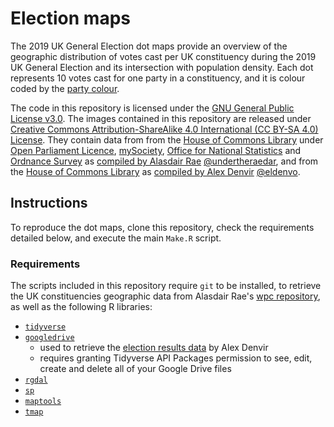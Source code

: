 # Election maps

The 2019 UK General Election dot maps provide an overview of the geographic distribution of votes cast per UK constituency during the 2019 UK General Election and its intersection with population density. Each dot represents 10 votes cast for one party in a constituency, and it is colour coded by the [party colour](https://en.wikipedia.org/wiki/Wikipedia:Index_of_United_Kingdom_political_parties_meta_attributes).

The code in this repository is licensed under the [GNU General Public License v3.0](https://www.gnu.org/licenses/gpl-3.0.html). The images contained in this repository are released under [Creative Commons Attribution-ShareAlike 4.0 International (CC BY-SA 4.0) License](https://creativecommons.org/licenses/by-sa/4.0/). They contain data from from the [House of Commons Library](https://researchbriefings.parliament.uk/ResearchBriefing/Summary/CBP-7979) under [Open Parliament Licence](https://www.parliament.uk/site-information/copyright-parliament/open-parliament-licence/), [mySociety](https://www.mysociety.org/wehelpyou/see-a-list-of-every-mp-in-parliament/), [Office for National Statistics](http://geoportal.statistics.gov.uk/) and [Ordnance Survey](https://www.ordnancesurvey.co.uk/opendatadownload/products.html) as [compiled by Alasdair Rae](https://github.com/alasdairrae/wpc) [@undertheraedar](https://twitter.com/undertheraedar), and from the [House of Commons Library](https://researchbriefings.parliament.uk/ResearchBriefing/Summary/CBP-7979) as [compiled by Alex Denvir](https://drive.google.com/file/d/19Z1YbmmjzDqMl2rzrk0XTfNrbRJDAMtU/view) [@eldenvo](https://twitter.com/eldenvo).

## Instructions

To reproduce the dot maps, clone this repository, check the requirements detailed below, and execute the main `Make.R` script.

### Requirements

The scripts included in this repository require `git` to be installed, to retrieve the UK constituencies geographic data from Alasdair Rae's [wpc repository](https://github.com/alasdairrae/wpc), as well as the following R libraries:

- [`tidyverse`](https://www.tidyverse.org/)
- [`googledrive`](https://googledrive.tidyverse.org/)
    - used to retrieve the [election results data](https://drive.google.com/file/d/19Z1YbmmjzDqMl2rzrk0XTfNrbRJDAMtU/view) by Alex Denvir
    - requires granting Tidyverse API Packages permission to see, edit, create and delete all of your Google Drive files
- [`rgdal`](https://cran.r-project.org/web/packages/rgdal/index.html)
- [`sp`](https://cran.r-project.org/web/packages/sp/index.html)
- [`maptools`](https://cran.r-project.org/web/packages/maptools/index.html)
- [`tmap`](https://cran.r-project.org/web/packages/tmap/index.html)
